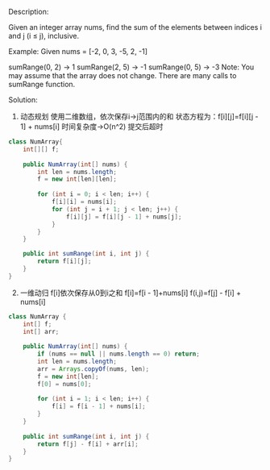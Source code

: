 Description:

Given an integer array nums, find the sum of the elements between indices i and j (i ≤ j), inclusive.

Example:
Given nums = [-2, 0, 3, -5, 2, -1]

sumRange(0, 2) -> 1
sumRange(2, 5) -> -1
sumRange(0, 5) -> -3
Note:
You may assume that the array does not change.
There are many calls to sumRange function.

Solution:

1. 动态规划 
使用二维数组，依次保存i->j范围内的和
状态方程为：f[i][j]=f[i][j - 1] + nums[i]
时间复杂度->O(n^2) 提交后超时

```java
class NumArray{
	int[][] f;
    
	public NumArray(int[] nums) {
	    int len = nums.length;
	    f = new int[len][len];
	    
	    for (int i = 0; i < len; i++) {
	        f[i][i] = nums[i];
	        for (int j = i + 1; j < len; j++) {
	            f[i][j] = f[i][j - 1] + nums[j]; 
	        }
	    }
	}

	public int sumRange(int i, int j) {
	    return f[i][j];
	}
}
```

2. 一维动归
f[i]依次保存从0到i之和
f[i]=f[i - 1]+nums[i]
f(i,j)=f[j] - f[i] + nums[i]

```java
class NumArray {
    int[] f;
    int[] arr;
    
    public NumArray(int[] nums) {
        if (nums == null || nums.length == 0) return;
        int len = nums.length;
        arr = Arrays.copyOf(nums, len);
        f = new int[len];
        f[0] = nums[0];
        
        for (int i = 1; i < len; i++) {
            f[i] = f[i - 1] + nums[i];
        } 
    }
    
    public int sumRange(int i, int j) {
        return f[j] - f[i] + arr[i];
    }
}
```
 